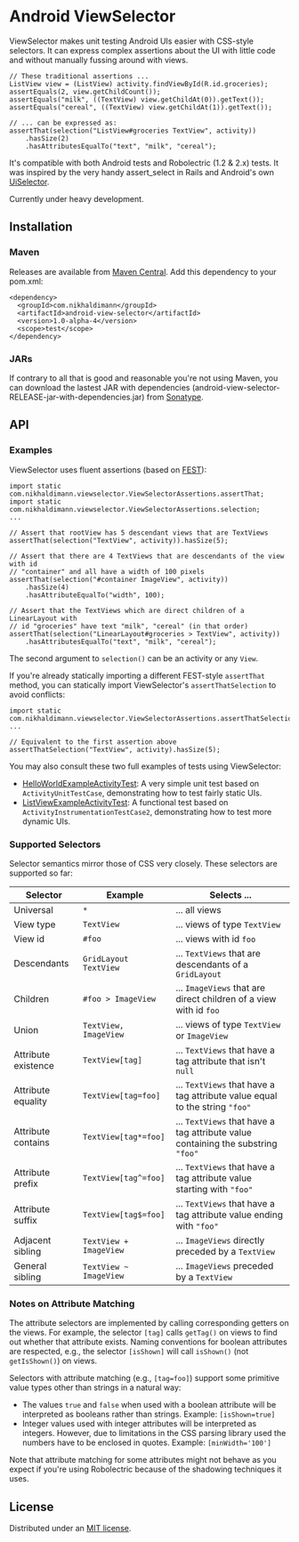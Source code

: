 Android ViewSelector
====================

ViewSelector makes unit testing Android UIs easier with CSS-style selectors. It
can express complex assertions about the UI with little code and without manually
fussing around with views.

    // These traditional assertions ...
    ListView view = (ListView) activity.findViewById(R.id.groceries);
    assertEquals(2, view.getChildCount());
    assertEquals("milk", ((TextView) view.getChildAt(0)).getText());
    assertEquals("cereal", ((TextView) view.getChildAt(1)).getText());

    // ... can be expressed as:
    assertThat(selection("ListView#groceries TextView", activity))
        .hasSize(2)
        .hasAttributesEqualTo("text", "milk", "cereal");

It's compatible with both Android tests and Robolectric (1.2 & 2.x) tests. It was inspired
by the very handy assert_select in Rails and Android's own
[UiSelector](http://developer.android.com/tools/help/uiautomator/UiSelector.html).

Currently under heavy development.


## Installation

### Maven

Releases are available from
[Maven Central](http://search.maven.org/#search%7Cgav%7C1%7Cg%3A%22com.nikhaldimann%22%20AND%20a%3A%22android-view-selector%22).
Add this dependency to your pom.xml:

    <dependency>
      <groupId>com.nikhaldimann</groupId>
      <artifactId>android-view-selector</artifactId>
      <version>1.0-alpha-4</version>
      <scope>test</scope>
    </dependency>

### JARs

If contrary to all that is good and reasonable you're not using Maven, you can download
the lastest JAR with dependencies (android-view-selector-RELEASE-jar-with-dependencies.jar)
from [Sonatype](https://oss.sonatype.org/index.html#nexus-search;quick~android-view-selector).


## API

### Examples

ViewSelector uses fluent assertions (based on [FEST](http://fest.easytesting.org/)):

    import static com.nikhaldimann.viewselector.ViewSelectorAssertions.assertThat;
    import static com.nikhaldimann.viewselector.ViewSelectorAssertions.selection;
    ...

    // Assert that rootView has 5 descendant views that are TextViews
    assertThat(selection("TextView", activity)).hasSize(5);

    // Assert that there are 4 TextViews that are descendants of the view with id
    // "container" and all have a width of 100 pixels
    assertThat(selection("#container ImageView", activity))
        .hasSize(4)
        .hasAttributeEqualTo("width", 100);

    // Assert that the TextViews which are direct children of a LinearLayout with
    // id "groceries" have text "milk", "cereal" (in that order)
    assertThat(selection("LinearLayout#groceries > TextView", activity))
        .hasAttributesEqualTo("text", "milk", "cereal");

The second argument to `selection()` can be an activity or any `View`.

If you're already statically importing a different FEST-style `assertThat` method, you can
statically import ViewSelector's `assertThatSelection` to avoid conflicts:

    import static com.nikhaldimann.viewselector.ViewSelectorAssertions.assertThatSelection;
    ...

    // Equivalent to the first assertion above
    assertThatSelection("TextView", activity).hasSize(5);

You may also consult these two full examples of tests using ViewSelector:

  * [HelloWorldExampleActivityTest](https://github.com/nikhaldi/android-view-selector/blob/master/src/android-test/src/com/nikhaldimann/viewselector/android/activities/HelloWorldExampleActivityTest.java):
    A very simple unit test based on `ActivityUnitTestCase`, demonstrating how to test
    fairly static UIs.
  * [ListViewExampleActivityTest](https://github.com/nikhaldi/android-view-selector/blob/master/src/android-test/src/com/nikhaldimann/viewselector/android/activities/ListViewExampleActivityTest.java):
    A functional test based on `ActivityInstrumentationTestCase2`, demonstrating how to
    test more dynamic UIs.


### Supported Selectors

Selector semantics mirror those of CSS very closely. These selectors are supported so far:

 Selector            | Example               | Selects ...
---------------------|-----------------------|--------------
 Universal           | `*`                   | ... all views
 View type           | `TextView`            | ... views of type `TextView`
 View id             | `#foo`                | ... views with id `foo`
 Descendants         | `GridLayout TextView` | ... `TextViews` that are descendants of a `GridLayout`
 Children            | `#foo > ImageView`    | ... `ImageViews` that are direct children of a view with id `foo`
 Union               | `TextView, ImageView` | ... views of type `TextView` or `ImageView`
 Attribute existence | `TextView[tag]`       | ... `TextViews` that have a tag attribute that isn't `null`
 Attribute equality  | `TextView[tag=foo]`   | ... `TextViews` that have a tag attribute value equal to the string `"foo"`
 Attribute contains  | `TextView[tag*=foo]`  | ... `TextViews` that have a tag attribute value containing the substring `"foo"`
 Attribute prefix    | `TextView[tag^=foo]`  | ... `TextViews` that have a tag attribute value starting with `"foo"`
 Attribute suffix    | `TextView[tag$=foo]`  | ... `TextViews` that have a tag attribute value ending with `"foo"`
 Adjacent sibling    | `TextView + ImageView`| ... `ImageViews` directly preceded by a `TextView`
 General sibling     | `TextView ~ ImageView`| ... `ImageViews` preceded by a `TextView`


### Notes on Attribute Matching

The attribute selectors are implemented by calling corresponding getters on the views.
For example, the selector `[tag]` calls `getTag()` on views to find out whether that
attribute exists. Naming conventions for boolean attributes are respected, e.g.,
the selector `[isShown]` will call `isShown()` (not `getIsShown()`) on views.

Selectors with attribute matching (e.g., `[tag=foo]`) support some primitive
value types other than strings in a natural way:

  * The values `true` and `false` when used with a boolean attribute will be
    interpreted as booleans rather than strings. Example: `[isShown=true]`
  * Integer values used with integer attributes will be interpreted as integers.
    However, due to limitations in the CSS parsing library used the numbers
    have to be enclosed in quotes. Example: `[minWidth='100']`

Note that attribute matching for some attributes might not behave as you expect if
you're using Robolectric because of the shadowing techniques it uses.


## License

Distributed under an [MIT license](https://github.com/nikhaldi/android-view-selector/blob/master/LICENSE.md).
